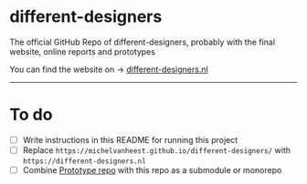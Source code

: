 # different-designers
The official GitHub Repo of different-designers, probably with the final website, online reports and prototypes

You can find the website on → [different-designers.nl](https://www.different-designers.nl/)

---

# To do

- [ ] Write instructions in this README for running this project
- [ ] Replace `https://michelvanheest.github.io/different-designers/` with `https://different-designers.nl`
- [ ] Combine [Prototype repo](https://github.com/michelvanheest/iuxd-anwb) with this repo as a submodule or monorepo